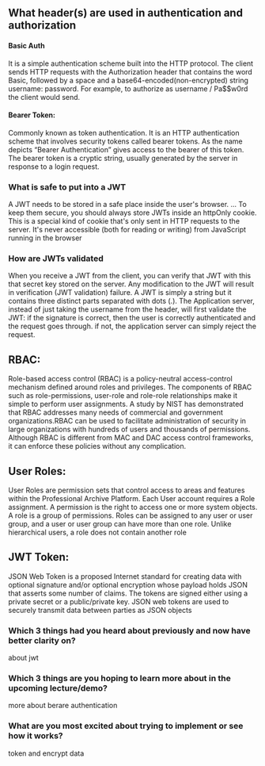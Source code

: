 ## What header(s) are used in authentication and authorization

#### Basic Auth

It is a simple authentication scheme built into the HTTP protocol. The client sends HTTP requests with the Authorization header that contains the word Basic, followed by a space and a base64-encoded(non-encrypted) string username: password. For example, to authorize as username / Pa$$w0rd the client would send.

#### Bearer Token:

Commonly known as token authentication. It is an HTTP authentication scheme that involves security tokens called bearer tokens. As the name depicts “Bearer Authentication” gives access to the bearer of this token.
The bearer token is a cryptic string, usually generated by the server in response to a login request.

### What is safe to put into a JWT

A JWT needs to be stored in a safe place inside the user's browser. ... To keep them secure, you should always store JWTs inside an httpOnly cookie. This is a special kind of cookie that's only sent in HTTP requests to the server. It's never accessible (both for reading or writing) from JavaScript running in the browser

### How are JWTs validated

When you receive a JWT from the client, you can verify that JWT with this that secret key stored on the server. Any modification to the JWT will result in verification (JWT validation) failure. A JWT is simply a string but it contains three distinct parts separated with dots (.).
The Application server, instead of just taking the username from the header, will first validate the JWT:
if the signature is correct, then the user is correctly authenticated and the request goes through.
if not, the application server can simply reject the request.

## RBAC:

Role-based access control (RBAC) is a policy-neutral access-control mechanism defined around roles and privileges. The components of RBAC such as role-permissions, user-role and role-role relationships make it simple to perform user assignments. A study by NIST has demonstrated that RBAC addresses many needs of commercial and government organizations.RBAC can be used to facilitate administration of security in large organizations with hundreds of users and thousands of permissions. Although RBAC is different from MAC and DAC access control frameworks, it can enforce these policies without any complication.

## User Roles:

User Roles are permission sets that control access to areas and features within the Professional Archive Platform. Each User account requires a Role assignment.
A permission is the right to access one or more system objects. A role is a group of permissions. Roles can be assigned to any user or user group, and a user or user group can have more than one role. Unlike hierarchical users, a role does not contain another role

## JWT Token:

JSON Web Token is a proposed Internet standard for creating data with optional signature and/or optional encryption whose payload holds JSON that asserts some number of claims. The tokens are signed either using a private secret or a public/private key.
JSON web tokens are used to securely transmit data between parties as JSON objects

### Which 3 things had you heard about previously and now have better clarity on?

about jwt

### Which 3 things are you hoping to learn more about in the upcoming lecture/demo?

more about berare authentication

### What are you most excited about trying to implement or see how it works?

token and encrypt data
